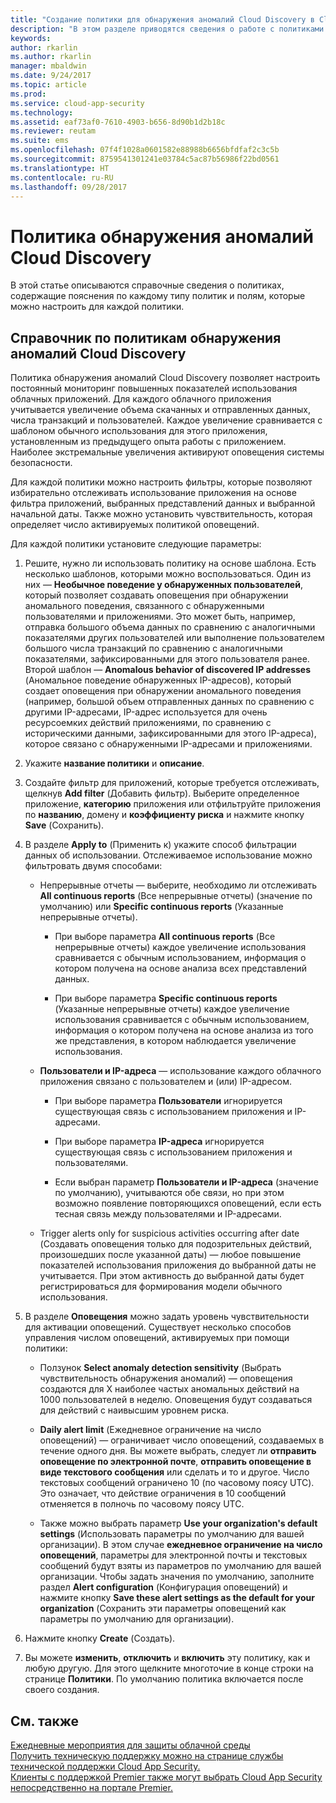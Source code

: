 ```yaml
---
title: "Создание политики для обнаружения аномалий Cloud Discovery в Cloud App Security | Microsoft Docs"
description: "В этом разделе приводятся сведения о работе с политиками обнаружения аномалий Cloud Discovery."
keywords: 
author: rkarlin
ms.author: rkarlin
manager: mbaldwin
ms.date: 9/24/2017
ms.topic: article
ms.prod: 
ms.service: cloud-app-security
ms.technology: 
ms.assetid: eaf73af0-7610-4903-b656-8d90b1d2b18c
ms.reviewer: reutam
ms.suite: ems
ms.openlocfilehash: 07f4f1028a0601582e88988b6656bfdfaf2c3c5b
ms.sourcegitcommit: 8759541301241e03784c5ac87b56986f22bd0561
ms.translationtype: HT
ms.contentlocale: ru-RU
ms.lasthandoff: 09/28/2017
---
```

# <a name="cloud-discovery-anomaly-detection-policy"></a>Политика обнаружения аномалий Cloud Discovery
В этой статье описываются справочные сведения о политиках, содержащие пояснения по каждому типу политик и полям, которые можно настроить для каждой политики.  
  
## <a name="cloud-discovery-anomaly-detection-policy-reference"></a>Справочник по политикам обнаружения аномалий Cloud Discovery  
Политика обнаружения аномалий Cloud Discovery позволяет настроить постоянный мониторинг повышенных показателей использования облачных приложений. Для каждого облачного приложения учитывается увеличение объема скачанных и отправленных данных, числа транзакций и пользователей. Каждое увеличение сравнивается с шаблоном обычного использования для этого приложения, установленным из предыдущего опыта работы с приложением. Наиболее экстремальные увеличения активируют оповещения системы безопасности.  
  
Для каждой политики можно настроить фильтры, которые позволяют избирательно отслеживать использование приложения на основе фильтра приложений, выбранных представлений данных и выбранной начальной даты. Также можно установить чувствительность, которая определяет число активируемых политикой оповещений.  

Для каждой политики установите следующие параметры:

1. Решите, нужно ли использовать политику на основе шаблона. Есть несколько шаблонов, которыми можно воспользоваться. Один из них — **Необычное поведение у обнаруженных пользователей**, который позволяет создавать оповещения при обнаружении аномального поведения, связанного с обнаруженными пользователями и приложениями. Это может быть, например, отправка большого объема данных по сравнению с аналогичными показателями других пользователей или выполнение пользователем большого числа транзакций по сравнению с аналогичными показателями, зафиксированными для этого пользователя ранее. Второй шаблон — **Anomalous behavior of discovered IP addresses** (Аномальное поведение обнаруженных IP-адресов), который создает оповещения при обнаружении аномального поведения (например, большой объем отправленных данных по сравнению с другими IP-адресами, IP-адрес используется для очень ресурсоемких действий приложениями, по сравнению с историческими данными, зафиксированными для этого IP-адреса), которое связано с обнаруженными IP-адресами и приложениями. 
 
2. Укажите **название политики** и **описание**.  

3. Создайте фильтр для приложений, которые требуется отслеживать, щелкнув **Add filter** (Добавить фильтр). Выберите определенное приложение, **категорию** приложения или отфильтруйте приложения по **названию**, домену и **коэффициенту риска** и нажмите кнопку **Save** (Сохранить).

4. В разделе **Apply to** (Применить к) укажите способ фильтрации данных об использовании. Отслеживаемое использование можно фильтровать двумя способами:  
  
    -   Непрерывные отчеты — выберите, необходимо ли отслеживать **All continuous reports** (Все непрерывные отчеты) (значение по умолчанию) или **Specific continuous reports** (Указанные непрерывные отчеты).  
  
        -   При выборе параметра **All continuous reports** (Все непрерывные отчеты) каждое увеличение использования сравнивается с обычным использованием, информация о котором получена на основе анализа всех представлений данных.  
  
        -   При выборе параметра **Specific continuous reports** (Указанные непрерывные отчеты) каждое увеличение использования сравнивается с обычным использованием, информация о котором получена на основе анализа из того же представления, в котором наблюдается увеличение использования.  
  
    -   **Пользователи и IP-адреса** — использование каждого облачного приложения связано с пользователем и (или) IP-адресом.  
  
        -   При выборе параметра **Пользователи** игнорируется существующая связь с использованием приложения и IP-адресами.  
  
        -   При выборе параметра **IP-адреса** игнорируется существующая связь с использованием приложения и пользователями.  
  
        -   Если выбран параметр **Пользователи и IP-адреса** (значение по умолчанию), учитываются обе связи, но при этом возможно появление повторяющихся оповещений, если есть тесная связь между пользователями и IP-адресами.
    -   Trigger alerts only for suspicious activities occurring after date (Создавать оповещения только для подозрительных действий, произошедших после указанной даты) — любое повышение показателей использования приложения до выбранной даты не учитывается. При этом активность до выбранной даты будет регистрироваться для формирования модели обычного использования.  
  
5. В разделе **Оповещения** можно задать уровень чувствительности для активации оповещений. Существует несколько способов управления числом оповещений, активируемых при помощи политики:  
  
    -   Ползунок **Select anomaly detection sensitivity** (Выбрать чувствительность обнаружения аномалий) — оповещения создаются для X наиболее частых аномальных действий на 1000 пользователей в неделю. Оповещения будут создаваться для действий с наивысшим уровнем риска.  
  
    -   **Daily alert limit** (Ежедневное ограничение на число оповещений) — ограничивает число оповещений, создаваемых в течение одного дня. Вы можете выбрать, следует ли **отправить оповещение по электронной почте**, **отправить оповещение в виде текстового сообщения** или сделать и то и другое. Число текстовых сообщений ограничено 10 (по часовому поясу UTC). Это означает, что действие ограничения в 10 сообщений отменяется в полночь по часовому поясу UTC.

    - Также можно выбрать параметр **Use your organization's default settings** (Использовать параметры по умолчанию для вашей организации). В этом случае **ежедневное ограничение на число оповещений**, параметры для электронной почты и текстовых сообщений будут взяты из параметров по умолчанию для вашей организации. Чтобы задать значения по умолчанию, заполните раздел **Alert configuration** (Конфигурация оповещений) и нажмите кнопку **Save these alert settings as the default for your organization** (Сохранить эти параметры оповещений как параметры по умолчанию для организации).

6. Нажмите кнопку **Create** (Создать).

7. Вы можете **изменить**, **отключить** и **включить** эту политику, как и любую другую. Для этого щелкните многоточие в конце строки на странице **Политики**. По умолчанию политика включается после своего создания.

## <a name="see-also"></a>См. также  
[Ежедневные мероприятия для защиты облачной среды](daily-activities-to-protect-your-cloud-environment.md)   
[Получить техническую поддержку можно на странице службы технической поддержки Cloud App Security.](http://support.microsoft.com/oas/default.aspx?prid=16031)   
[Клиенты с поддержкой Premier также могут выбрать Cloud App Security непосредственно на портале Premier.](https://premier.microsoft.com/)  
  
  